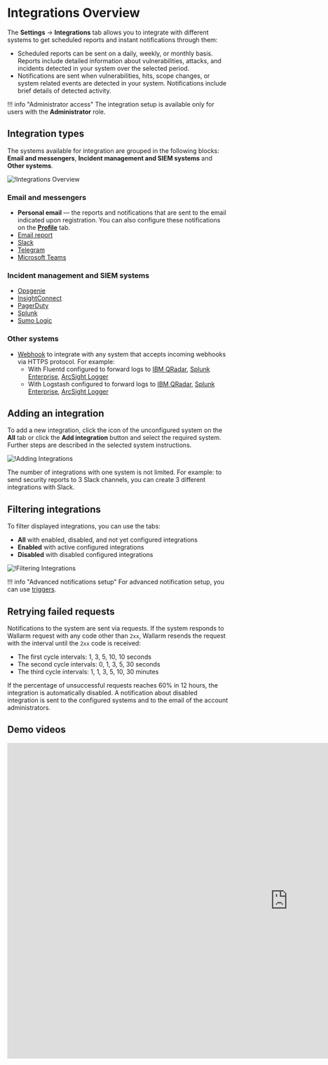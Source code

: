 [integration-pane-img]:         ../../../images/user-guides/settings/integrations/integration-panel.png
[add-integration-img]:          ../../../images/user-guides/settings/integrations/add-integration-button.png
[disable-button]:               ../../../images/user-guides/settings/integrations/disable-button.png

[email-notifications]:          ./email.md
[slack-notifications]:          ./slack.md
[telegram-notifications]:       ./telegram.md
[ms-teams-notifications]:       ./microsoft-teams.md
[opsgenie-notifications]:       ./opsgenie.md
[insightconnect-notifications]: ./insightconnect.md
[pagerduty-notifications]:      ./pagerduty.md
[splunk-notifications]:         ./splunk.md
[sumologic-notifications]:      ./sumologic.md
[webhook-notifications]:      ./webhook.md
[account]:                      ../account.md

# Integrations Overview

The **Settings** → **Integrations** tab allows you to integrate with different systems to get scheduled reports and instant notifications through them:

* Scheduled reports can be sent on a daily, weekly, or monthly basis. Reports include detailed information about vulnerabilities, attacks, and incidents detected in your system over the selected period.
* Notifications are sent when vulnerabilities, hits, scope changes, or system related events are detected in your system. Notifications include brief details of detected activity.

!!! info "Administrator access"
    The integration setup is available only for users with the **Administrator** role.

## Integration types

The systems available for integration are grouped in the following blocks: **Email and messengers**, **Incident management and SIEM systems** and **Other systems**.

![!Integrations Overview][integration-pane-img]

### Email and messengers

* **Personal email** — the reports and notifications that are sent to the email indicated upon registration. You can also configure these notifications on the [**Profile**][account] tab.
* [Email report][email-notifications]
* [Slack][slack-notifications]
* [Telegram][telegram-notifications]
* [Microsoft Teams][ms-teams-notifications]

### Incident management and SIEM systems

* [Opsgenie][opsgenie-notifications]
* [InsightConnect][insightconnect-notifications]
* [PagerDuty][pagerduty-notifications]
* [Splunk][splunk-notifications]
* [Sumo Logic][sumologic-notifications]

### Other systems

* [Webhook][webhook-notifications] to integrate with any system that accepts incoming webhooks via HTTPS protocol. For example:
    * With Fluentd configured to forward logs to [IBM QRadar](webhook-examples/fluentd-qradar.md), [Splunk Enterprise](webhook-examples/fluentd-splunk.md), [ArcSight Logger](webhook-examples/fluentd-arcsight-logger.md)
    * With Logstash configured to forward logs to [IBM QRadar](webhook-examples/logstash-qradar.md), [Splunk Enterprise](webhook-examples/logstash-splunk.md), [ArcSight Logger](webhook-examples/logstash-arcsight-logger.md)

## Adding an integration

To add a new integration, click the icon of the unconfigured system on the **All** tab or click the **Add integration** button and select the required system. Further steps are described in the selected system instructions.

![!Adding Integrations][add-integration-img]

The number of integrations with one system is not limited. For example: to send security reports to 3 Slack channels, you can create 3 different integrations with Slack.

## Filtering integrations

To filter displayed integrations, you can use the tabs:

* **All** with enabled, disabled, and not yet configured integrations
* **Enabled** with active configured integrations
* **Disabled** with disabled configured integrations

![!Filtering Integrations][disable-button]

!!! info "Advanced notifications setup"
    For advanced notification setup, you can use [triggers](../../triggers/triggers.md).

## Retrying failed requests

Notifications to the system are sent via requests. If the system responds to Wallarm request with any code other than `2xx`, Wallarm resends the request with the interval until the `2xx` code is received:

* The first cycle intervals: 1, 3, 5, 10, 10 seconds
* The second cycle intervals: 0, 1, 3, 5, 30 seconds
* The third cycle intervals:  1, 1, 3, 5, 10, 30 minutes

If the percentage of unsuccessful requests reaches 60% in 12 hours, the integration is automatically disabled. A notification about disabled integration is sent to the configured systems and to the email of the account administrators.

## Demo videos

<div class="video-wrapper">
  <iframe width="1280" height="720" src="https://www.youtube.com/embed/DVfoXYuBy-Y" frameborder="0" allow="accelerometer; autoplay; encrypted-media; gyroscope; picture-in-picture" allowfullscreen></iframe>
</div>